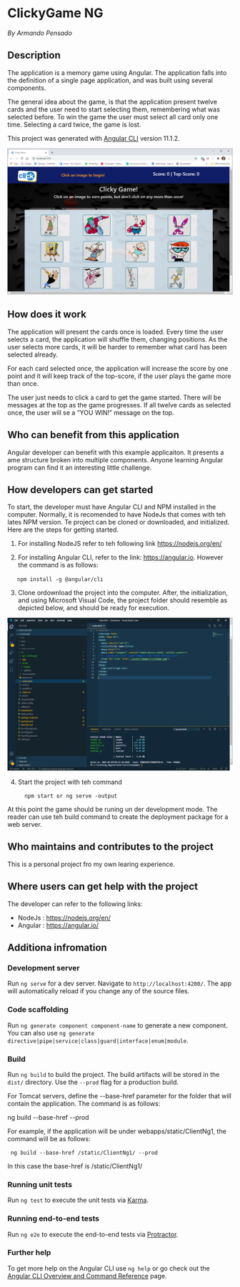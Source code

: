 # ClickyGame NG

_By Armando Pensado_

## Description

The application is a memory game using Angular. The application falls into the definition of a single page application, and was built using several components. 

The general idea about the game, is that the application present twelve cards and the user need to start selecting them, remembering what was selected before.  To win the game the user must select all card only one time. Selecting a card twice, the game is lost.

This project was generated with [Angular CLI](https://github.com/angular/angular-cli) version 11.1.2.

![Start](./docs/1.ClickyGame.png)


## How does it work

The application will present the cards once is loaded. Every time the user selects a card, the application will shuffle them, changing positions. As the user selects more cards, it will be harder to remember what card has been selected already.

For each card selected once, the application will increase the score by one point and it will keep track of the top-score, if the user plays the game more than once.

The user just needs to click a card to get the game started. There will be messages at the top as the game progresses. If all twelve cards as selected once, the user will se a “YOU WIN!” message on the top.

## Who can benefit from this application

Angular developer can benefit with this example applicaiton. It presents a ame structure broken into multiple components. Anyone learning Angular program can find it an interesting little challenge. 

## How developers can get started

To start, the developer must have Angular CLI and NPM installed in the computer. Normally, it is recomended to have NodeJs that comes with teh lates NPM version. Te project can be cloned or downloaded, and initialized.  Here are the steps for getting started.

1. For installing NodeJS refer to teh following link https://nodejs.org/en/

2. For installing Angular CLI, refer to the link: https://angular.io. However the command is as follows:

`	
  npm install -g @angular/cli
`


3. Clone ordownload the project into the computer. After, the initialization, and using Microsoft Visual Code, the project folder should resemble as depicted below, and should be ready for execution.

![layout](./docs/2.ClickyGame.vscode.png)

4. Start the project with teh command


         npm start or ng serve -output


At this point the game should be runing un der development mode.  The reader can use teh build command to create the deployment package for a web server.


## Who maintains and contributes to the project

This is a personal project fro my own learing experience. 


## Where users can get help with the project

The developer can refer to the following links:

* NodeJs  : https://nodejs.org/en/
* Angular : https://angular.io/



## Additiona infromation 

### Development server

Run `ng serve` for a dev server. Navigate to `http://localhost:4200/`. The app will automatically reload if you change any of the source files.

### Code scaffolding

Run `ng generate component component-name` to generate a new component. You can also use `ng generate directive|pipe|service|class|guard|interface|enum|module`.

### Build

Run `ng build` to build the project. 
The build artifacts will be stored in the `dist/` directory. 
Use the `--prod` flag for a production build.

For Tomcat servers, define the --base-href parameter for the folder that will contain the application. The command is as follows:

   ng build --base-href <myFolder> --prod

For example, if the application will be under webapps/static/ClientNg1, the command will be as follows:
  
     ng build --base-href /static/ClientNg1/ --prod

In this case the base-href is /static/ClientNg1/


### Running unit tests

Run `ng test` to execute the unit tests via [Karma](https://karma-runner.github.io).

### Running end-to-end tests

Run `ng e2e` to execute the end-to-end tests via [Protractor](http://www.protractortest.org/).

### Further help

To get more help on the Angular CLI use `ng help` or go check out the [Angular CLI Overview and Command Reference](https://angular.io/cli) page.
